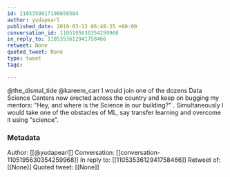 ```yaml
---
id: 1105359917198659584
author: yudapearl
published_date: 2019-03-12 06:48:35 +00:00
conversation_id: 1105195630354259968
in_reply_to: 1105353612941758466
retweet: None
quoted_tweet: None
type: tweet
tags:

---
```


@the_dismal_tide @kareem_carr I would join one of the dozens Data Science Centers now erected across the country and keep on bugging my mentors: "Hey, and where is the Science in our building?" .
Simultaneously I would take one of the obstacles of ML, say transfer learning and overcome it  using "science".

### Metadata

Author: [[@yudapearl]]
Conversation: [[conversation-1105195630354259968]]
In reply to: [[1105353612941758466]]
Retweet of: [[None]]
Quoted tweet: [[None]]
